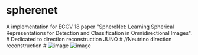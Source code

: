 # spherenet
A implementation for ECCV 18 paper "SphereNet: Learning Spherical Representations for Detection and Classification in Omnidirectional Images". # 
Dedicated to direction reconstruction JUNO # 
//Neutrino direction reconstruction # 
![image](https://user-images.githubusercontent.com/60654755/170858365-a0c91336-7ddf-4235-a4cf-80f368260c82.png)
![image](https://user-images.githubusercontent.com/60654755/170858407-7c14384c-fdff-4e6a-afac-4dcc09594045.png)

